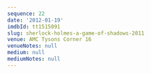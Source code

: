 ```yaml
---
sequence: 22
date: '2012-01-19'
imdbId: tt1515091
slug: sherlock-holmes-a-game-of-shadows-2011
venue: AMC Tysons Corner 16
venueNotes: null
medium: null
mediumNotes: null
---
```



